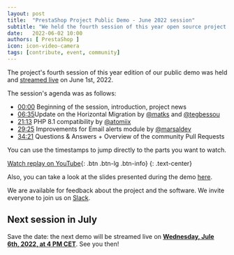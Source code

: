 ```yaml
---
layout: post
title:  "PrestaShop Project Public Demo - June 2022 session"
subtitle: "We held the fourth session of this year open source project's public demo"
date:   2022-06-02 10:00
authors: [ PrestaShop ]
icon: icon-video-camera
tags: [contribute, event, community]
---
```


The project's fourth session of this year edition of our public demo was held and [streamed live](https://www.youtube.com/watch?v=91uXhWYFGDU) on June 1st, 2022.

The session's agenda was as follows:

- [00:00](https://www.youtube.com/watch?v=91uXhWYFGDU) Beginning of the session, introduction, project news
- [06:35](https://youtu.be/91uXhWYFGDU?t=395)Update on the Horizontal Migration by [@matks](https://github.com/matks) and [@tegbessou](https://github.com/tegbessou)
- [21:13](https://youtu.be/91uXhWYFGDU?t=1273) PHP 8.1 compatibility by [@atomiix](https://github.com/atomiix)
- [29:25](https://youtu.be/91uXhWYFGDU?t=1764) Improvements for Email alerts module by [@marsaldev](https://github.com/marsaldev)
- [34:21](https://youtu.be/91uXhWYFGDU?t=2061) Questions & Answers + Overview of the community Pull Requests

You can use the timestamps to jump directly to the parts you want to watch.

[Watch replay on YouTube](https://www.youtube.com/watch?v=91uXhWYFGDU){: .btn .btn-lg .btn-info}
{: .text-center}

Also, you can take a look at the slides presented during the demo [here](https://docs.google.com/presentation/d/1rLipwlN-CzX9vHxPdAmyeGFtLansDRAH8o7Rjh-jcC0/edit).

We are available for feedback about the project and the software. We invite everyone to join us on [Slack](https://www.prestashop-project.org/slack/).

## Next session in July

Save the date: the next demo will be streamed live on [**Wednesday, Jule 6th, 2022, at 4 PM CET**](https://www.youtube.com/watch?v=-JzJTygO_bg). See you then!
